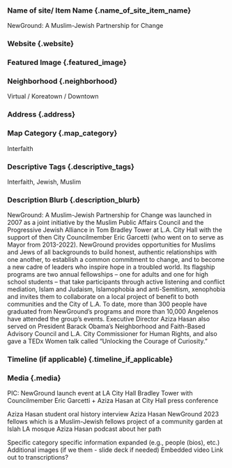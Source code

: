 ### Name of site/ Item Name {.name_of_site_item_name}
NewGround: A Muslim-Jewish Partnership for Change

### Website {.website}


### Featured Image {.featured_image}


### Neighborhood {.neighborhood}
Virtual / Koreatown / Downtown 
### Address {.address}

### Map Category  {.map_category}
Interfaith

### Descriptive Tags {.descriptive_tags}
Interfaith, Jewish, Muslim

### Description Blurb {.description_blurb}
NewGround: A Muslim-Jewish Partnership for Change was launched in 2007 as a joint initiative by the Muslim Public Affairs Council and the Progressive Jewish Alliance in Tom Bradley Tower at L.A. City Hall with the support of then City Councilmember Eric Garcetti (who went on to serve as Mayor from 2013-2022). NewGround provides opportunities for Muslims and Jews of all backgrounds to build honest, authentic relationships with one another, to establish a common commitment to change, and to become a new cadre of leaders who inspire hope in a troubled world. Its flagship programs are two annual fellowships – one for adults and one for high school students – that take participants through active listening and conflict mediation, Islam and Judaism, Islamophobia and anti-Semitism, xenophobia and invites them to collaborate on a local project of benefit to both communities and the City of L.A. To date, more than 300 people have graduated from NewGround’s programs and more than 10,000 Angelenos have attended the group’s events. Executive Director Aziza Hasan also served on President Barack Obama’s Neighborhood and Faith-Based Advisory Council and L.A. City Commissioner for Human Rights, and also gave a TEDx Women talk called “Unlocking the Courage of Curiosity.” 

### Timeline (if applicable) {.timeline_if_applicable}


### Media  {.media}
PIC: NewGround launch event at LA City Hall Bradley Tower with Councilmember Eric Garcetti + Aziza Hasan at City Hall press conference

Aziza Hasan student oral history interview
Aziza Hasan 
NewGround 2023 fellows which is a Muslim-Jewish fellows project of a community garden at Islah LA mosque 
Aziza Hasan podcast about her path


Specific category specific information expanded (e.g., people (bios), etc.)
Additional images (if we them - slide deck if needed)
Embedded video
Link out to transcriptions?

